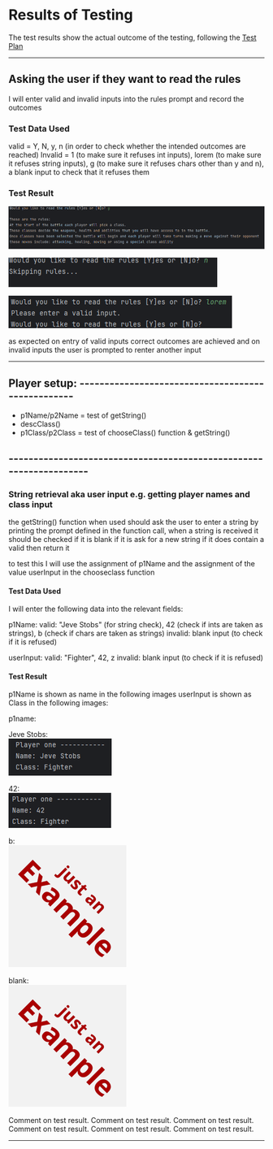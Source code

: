 # Results of Testing

The test results show the actual outcome of the testing, following the [Test Plan](test-plan.md)

---

## Asking the user if they want to read the rules

I will enter valid and invalid inputs into the rules prompt and record the outcomes

### Test Data Used

valid = Y, N, y, n (in order to check whether the intended outcomes are reached)
Invalid = 1 (to make sure it refuses int inputs), lorem (to make sure it refuses string inputs), g (to make sure it refuses chars other than y and n), a blank input to check that it refuses them 

### Test Result

![rules-y.png](screenshots/rules-y.png)

![rules-n.png](screenshots/rules-n.png)

![rules-lorem.png](screenshots/rules-lorem.png)

as expected on entry of valid inputs correct outcomes are achieved and on invalid inputs the user is prompted to renter another input

---

## Player setup: --------------------------------------------------
* p1Name/p2Name = test of getString() 
* descClass()
* p1Class/p2Class = test of chooseClass() function & getString()

## -------------------------------------------------------------------


### String retrieval aka user input e.g. getting player names and class input

the getString() function when used should ask the user to enter a string by printing the
prompt defined in the function call, when a string is received it should be checked if it is blank if it is ask
for a new string if it does contain a valid then return it

to test this I will use the assignment of p1Name and the assignment of the value userInput in the chooseclass function

#### Test Data Used
I will enter the following data into the relevant fields:

p1Name:
valid: "Jeve Stobs" (for string check), 42 (check if ints are taken as strings), b (check if chars are taken as strings)
invalid: blank input (to check if it is refused)

userInput:
valid: "Fighter", 42, z
invalid: blank input (to check if it is refused)

#### Test Result
p1Name is shown as name in the following images 
userInput is shown as Class in the following images:

p1name:  

Jeve Stobs:  
![getString()JeveStobsP1Name.png](screenshots/getString()JeveStobsP1Name.png)  
    
42:  
![getString()42P1Name.png](screenshots/getString%28%2942P1Name.png)
    
b:  
![example.png](screenshots/example.png)  
    
blank:  
![example.png](screenshots/example.png)  

Comment on test result. Comment on test result. Comment on test result. Comment on test result. Comment on test result. Comment on test result.

---

